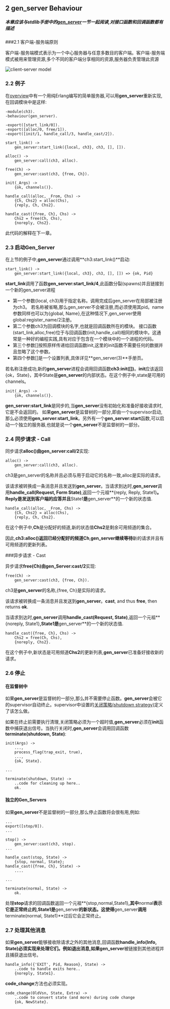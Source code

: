 ## 2 gen_server Behaviour
##### 本章应该与stdlib手册中的[gen_server](http://erlang.org/doc/man/gen_server.html)一节一起阅读,对接口函数和回调函数都有描述

###2.1 客户端-服务端原则

客户端-服务端模式表示为一个中心服务器与任意多数目的客户端。客户端-服务端模式被用来管理资源,多个不同的客户端分享相同的资源,服务器负责管理此资源

![client-server model](http://erlang.org/doc/design_principles/clientserver.gif)

### 2.2 例子

在[overview](<overview.md>)中有一个用纯Erlang编写的简单服务器,可以用**gen_server**重新实现,在回调模块中是这样:

```
-module(ch3).
-behaviour(gen_server).

-export([start_link/0]).
-export([alloc/0, free/1]).
-export([init/1, handle_call/3, handle_cast/2]).

start_link() ->
    gen_server:start_link({local, ch3}, ch3, [], []).

alloc() ->
    gen_server:call(ch3, alloc).

free(Ch) ->
    gen_server:cast(ch3, {free, Ch}).

init(_Args) ->
    {ok, channels()}.

handle_call(alloc, _From, Chs) ->
    {Ch, Chs2} = alloc(Chs),
    {reply, Ch, Chs2}.

handle_cast({free, Ch}, Chs) ->
    Chs2 = free(Ch, Chs),
    {noreply, Chs2}.
```
此代码的解释在下一章。

### 2.3 启动Gen_Server

在上节的例子中,**gen_server**通过调用**ch3:start_link()**启动:
```
start_link() ->
    gen_server:start_link({local, ch3}, ch3, [], []) => {ok, Pid}
```

**start_link**调用了函数**gen_server:start_link/4**,此函数分裂(spawns)并且链接到一个新的gen_server进程

- 第一个参数{local, ch3}用于指定名称。调用完成后gen_server在局部被注册为ch3。
若名称被省略,那么gen_server不会被注册,而必须使用其pid。name参数同样也可以为{global, Name},在这种情况下,gen_server使用global:register_name/2注册。
- 第二个参数ch3为回调模块的名字,也就是回调函数所在的模块。 
接口函数(start_link,alloc,free)位于与回调函数(init,handle_call)相同的模块中。这通常是一种好的编程实践,具有对应于包含在一个模块中的一个进程的代码。
- 第三个参数[]按照原样传递给回调函数init,这里的init函数不需要任何的数据并且忽略了这个参数。
- 第四个参数[]是一个设置列表,具体详见**gen_server(3)**手册页。

若名称注册成功,新的**gen_server**进程会调用回调函数**ch3:init([])**。**init**应该返回{ok，State}，其中State是**gen_server**的内部状态。在这个例子中,state是可用的channels。
```
init(_Args) ->
    {ok, channels()}.
```

**gen_server:start_link**是同步的,当**gen_server**没有初始化和准备好接收请求时,它是不会返回的。
如果**gen_server**是监督树的一部分,即由一个supervisor启动,那么必须使用**gen_server:start_link**。另外有一个**gen_server:start**函数,可以启动一个独立的服务器,也就是说一个**gen_server**不是监督树的一部分。

### 2.4 同步请求 - Call

同步请求**alloc()**由**gen_server:call/2**实现:
```
alloc() ->
    gen_server:call(ch3, alloc).
```

ch3是gen_server的名称并且必须与用于启动它的名称一致,alloc是实际的请求。

该请求被转换成一条消息并且发送到**gen_server**。当请求到达时,**gen_server**调用**handle_call(Request, Form State)**,返回一个元祖**{reply, Reply, State1}**。**Reply**是发送到客户端的应答并且**State1**是**gen_server**的一个新的状态值.

```
handle_call(alloc, _From, Chs) ->
    {Ch, Chs2} = alloc(Chs),
    {reply, Ch, Chs2}.
```

在这个例子中,**Ch**是分配好的频道,新的状态值**Chs2**是剩余可用频道的集合。

因此,**ch3:alloc()**返回已经分配好的频道**Ch**,**gen_server继续等待**新的请求并且有可用频道的更新列表。

###异步请求 - Cast

异步请求**free(Ch)**由**gen_Server:cast/2**实现:
```
free(Ch) ->
    gen_server:cast(ch3, {free, Ch}).
```

ch3是**gen_server**的名称,{free, Ch}是实际的请求。 

该请求被转换成一条消息并且发送到**gen_server**。**cast**, and thus **free**, then returns **ok**.

当请求到达时,**gen_server**调用**handle_cast(Request, State)**,返回一个元祖**{noreply, State1}**,**State1**是**gen_server**的一个新的状态值.
```
handle_cast({free, Ch}, Chs) ->
    Chs2 = free(Ch, Chs),
    {noreply, Chs2}.
```

在这个例子中,新状态是可用频道**Chs2**的更新列表,**gen_server**已准备好接收新的请求。

### 2.6 停止

#### 在监督树中

如果**gen_server**是监督树的一部分,那么并不需要停止函数。**gen_server**会被它的supervisor自动终止。supervisor中设置的[关闭策略(shutdown strategy)](supervisor.md)定义了该怎么做。

如果在终止前需要执行清理,关闭策略必须为一个超时值,**gen_server**必须在**init**函数中捕获退出信号。当执行关闭时,**gen_server**会调用回调函数**terminate(shutdown, State)**:

```
init(Args) ->
    ...,
    process_flag(trap_exit, true),
    ...,
    {ok, State}.

...

terminate(shutdown, State) ->
    ..code for cleaning up here..
    ok.
```

#### 独立的Gen_Servers

如果**gen_server**不是监督树的一部分,那么停止函数将会很有用,例如:

```
...
export([stop/0]).
...

stop() ->
    gen_server:cast(ch3, stop).
...

handle_cast(stop, State) ->
    {stop, normal, State};
handle_cast({free, Ch}, State) ->
    ....

...

terminate(normal, State) ->
    ok.
```

处理**stop**请求的回调函数返回一个元祖**{stop,normal,State1}**,其中**normal**表示它是正常终止的,**State1**是**gen_server**的新状态。这使得**gen_server**调用**terminate(normal, State1)**过后它会正常终止。

### 2.7 处理其他消息

如果**gen_server**能够接收除请求之外的其他消息,回调函数**handle_info(Info, State)**必须实现来处理它们。例如退出消息,如果**gen_server**被链接到其他进程并且捕获退出信号。

```
handle_info({'EXIT', Pid, Reason}, State) ->
    ..code to handle exits here..
    {noreply, State1}.
```

**code_change**方法也必须实现。

```
code_change(OldVsn, State, Extra) ->
    ..code to convert state (and more) during code change
    {ok, NewState}.
```
